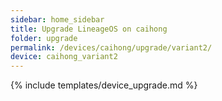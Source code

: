 ```yaml
---
sidebar: home_sidebar
title: Upgrade LineageOS on caihong
folder: upgrade
permalink: /devices/caihong/upgrade/variant2/
device: caihong_variant2
---
```

{% include templates/device_upgrade.md %}
